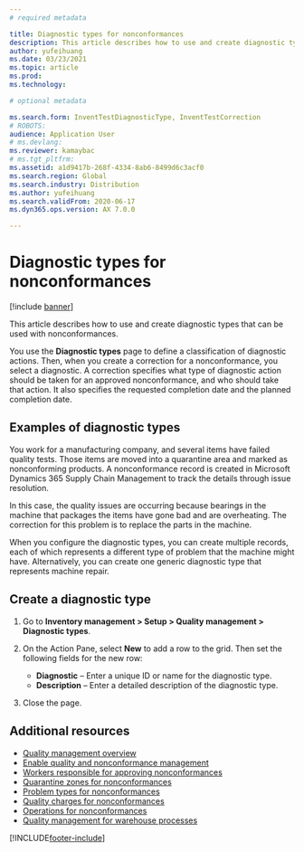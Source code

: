 ```yaml
---
# required metadata

title: Diagnostic types for nonconformances
description: This article describes how to use and create diagnostic types that can be used with nonconformances.
author: yufeihuang
ms.date: 03/23/2021
ms.topic: article
ms.prod:
ms.technology:

# optional metadata

ms.search.form: InventTestDiagnosticType, InventTestCorrection
# ROBOTS:
audience: Application User
# ms.devlang:
ms.reviewer: kamaybac
# ms.tgt_pltfrm:
ms.assetid: a1d9417b-268f-4334-8ab6-8499d6c3acf0
ms.search.region: Global
ms.search.industry: Distribution
ms.author: yufeihuang
ms.search.validFrom: 2020-06-17
ms.dyn365.ops.version: AX 7.0.0

---
```


# Diagnostic types for nonconformances

[!include [banner](../includes/banner.md)]

This article describes how to use and create diagnostic types that can be used with nonconformances.

You use the **Diagnostic types** page to define a classification of diagnostic actions. Then, when you create a correction for a nonconformance, you select a diagnostic. A correction specifies what type of diagnostic action should be taken for an approved nonconformance, and who should take that action. It also specifies the requested completion date and the planned completion date.

## Examples of diagnostic types

You work for a manufacturing company, and several items have failed quality tests. Those items are moved into a quarantine area and marked as nonconforming products. A nonconformance record is created in Microsoft Dynamics 365 Supply Chain Management to track the details through issue resolution.

In this case, the quality issues are occurring because bearings in the machine that packages the items have gone bad and are overheating. The correction for this problem is to replace the parts in the machine.

When you configure the diagnostic types, you can create multiple records, each of which represents a different type of problem that the machine might have. Alternatively, you can create one generic diagnostic type that represents machine repair.

## Create a diagnostic type

1. Go to **Inventory management \> Setup \> Quality management \> Diagnostic types**.
1. On the Action Pane, select **New** to add a row to the grid. Then set the following fields for the new row:

    - **Diagnostic** – Enter a unique ID or name for the diagnostic type.
    - **Description** – Enter a detailed description of the diagnostic type.

1. Close the page.

## Additional resources

- [Quality management overview](quality-management-processes.md)
- [Enable quality and nonconformance management](enable-quality-management.md)
- [Workers responsible for approving nonconformances](quality-responsible-workers.md)
- [Quarantine zones for nonconformances](quality-quarantine-zones.md)
- [Problem types for nonconformances](quality-problem-types.md)
- [Quality charges for nonconformances](quality-charges.md)
- [Operations for nonconformances](quality-operations.md)
- [Quality management for warehouse processes](quality-management-for-warehouses-processes.md)

[!INCLUDE[footer-include](../../includes/footer-banner.md)]
